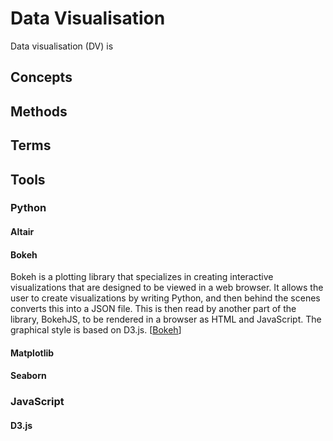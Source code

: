 Data Visualisation
==================

Data visualisation (DV) is

## Concepts

## Methods

## Terms

## Tools

### Python

#### Altair


#### Bokeh

Bokeh is a plotting library that specializes in creating interactive visualizations that are designed to be viewed in a web browser. It allows the user to create visualizations by writing Python, and then behind the scenes converts this into a JSON file. This is then read by another part of the library, BokehJS, to be rendered in a browser as HTML and JavaScript. The graphical style is based on D3.js. [[Bokeh](http://bokeh.pydata.org/en/latest/)]


#### Matplotlib


#### Seaborn


### JavaScript

#### D3.js